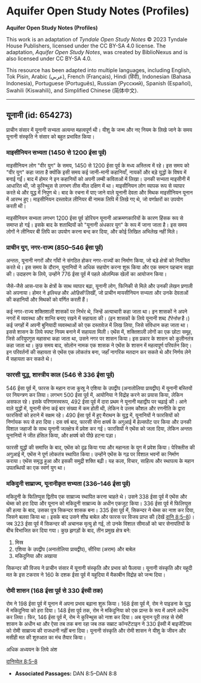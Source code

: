 # Aquifer Open Study Notes (Profiles)

**Aquifer Open Study Notes (Profiles)**

This work is an adaptation of *Tyndale Open Study Notes* © 2023 Tyndale House Publishers, licensed under the CC BY\-SA 4\.0 license. The adaptation, *Aquifer Open Study Notes*, was created by BiblioNexus and is also licensed under CC BY\-SA 4\.0\.

This resource has been adapted into multiple languages, including English, Tok Pisin, Arabic (عربي), French (Français), Hindi (हिंदी), Indonesian (Bahasa Indonesia), Portuguese (Português), Russian (Русский), Spanish (Español), Swahili (Kiswahili), and Simplified Chinese (简体中文).



--------------------------------

## यूनानी (id: 654273)

प्राचीन संसार में यूनानी सभ्यता अत्यन्त महत्वपूर्ण थी। यीशु के जन्म और नए नियम के लिखे जाने के समय यूनानी संस्कृति ने संसार को बहुत प्रभावित किया।

### माइसीनियन सभ्यता (1450 से 1200 ईसा पूर्व)

माइसीनियन लोग "वीर युग" के समय, 1450 से 1200 ईसा पूर्व के मध्य अस्तित्व में रहे। इस समय को "वीर युग" कहा जाता है क्योंकि इसी समय कई जानी\-मानी कहानियाँ, नायकों और बड़े युद्धों के विषय में बनाई गईं। बाद में होमर ने इन कहानियों को अपनी लम्बी कविताओं में लिखा। उनकी सभ्यता माइसीनी में आधारित थी, जो कुरिन्थुस से लगभग तीस मील दक्षिण में था। माइसीनियन लोग व्यापक रूप से व्यापार करते थे और युद्ध में निपुण थे। बाद के रचना में पाए जाने वाले यूनानी देवता और मिथक माइसीनियन यूनान में आरम्भ हुए। माइसीनियन दस्तावेज़ लीनियर बी नामक लिपि में लिखे गए थे, जो वर्णाक्षरों का उपयोग करती थी।

माइसीनियन सभ्यता लगभग 1200 ईसा पूर्व डोरियन यूनानी आक्रमणकारियों के कारण हिंसक रूप से समाप्त हो गई। इसके बाद के शताब्दियों को "यूनानी अंधकार युग" के रूप में जाना जाता है। इस समय लोगों ने लीनियर बी लिपि का उपयोग करना बन्द कर दिया, और कोई लिखित अभिलेख नहीं मिले।

### प्राचीन युग, नगर\-राज्य (850–546 ईसा पूर्व)

अन्ततः, यूनानी नगरों और गाँवों ने संगठित होकर नगर\-राज्यों का निर्माण किया, जो बड़े क्षेत्रों को नियंत्रित करते थे। इस समय के दौरान, यूनानियों ने अधिक सहयोग करना शुरू किया और एक समान पहचान साझा की। उदाहरण के लिये, उन्होंने 776 ईसा पूर्व में पहले ओलम्पिक खेलों का आयोजन किया।

जैसे\-जैसे आस\-पास के क्षेत्रों के साथ व्यापार बढ़ा, यूनानी लोग, फिनिकी से मिले और उनकी लेखन प्रणाली को अपनाया। होमर ने *इलियड* और *ओडिसी* लिखीं, जो प्राचीन मायसीनियन सभ्यता और उनके देवताओं की कहानियों और मिथकों को वर्णित करती हैं।

कई नगर\-राज्य शक्तिशाली शासकों पर निर्भर थे, जिन्हें अत्याचारी कहा जाता था। इन शासकों ने अपने नगरों में व्यवस्था और शान्ति बनाए रखने में सहायता की। (इन शासकों के लिये यूनानी शब्द *टैरेनोस* है।) कई जगहों में अपनी बुनियादी व्यवस्थाओं को एक दस्तावेज़ में लिख लिया, जिसे संविधान कहा जाता था। इससे शासन के लिये स्पष्ट नियम बनाने में सहायता मिली। एथेंस में, शक्तिशाली लोगों का एक छोटा समूह, जिसे अरियुपगुस महासभा कहा जाता था, उसने नगर पर शासन किया। इस प्रकार के शासन को कुलीनतंत्र कहा जाता था। कुछ समय बाद, सोलोन नामक एक शासक ने एथेंस के शासन में महत्वपूर्ण परिवर्तन किए। इन परिवर्तनों की सहायता से एथेंस एक लोकतंत्र बना, जहाँ नागरिक मतदान कर सकते थे और निर्णय लेने में सहायता कर सकते थे।

### फारसी युद्ध, शास्त्रीय काल (546 से 336 ईसा पूर्व)

546 ईसा पूर्व में, फारस के महान राजा कुस्रू ने एशिया के उपद्वीप (अनातोलिया प्रायद्वीप) में यूनानी बस्तियों पर नियन्त्रण कर लिया। लगभग 500 ईसा पूर्व में, आयोनिया ने विद्रोह करने का प्रयास किया, लेकिन असफल रहे। इसके परिणामस्वरूप, 492 ईसा पूर्व में दारा प्रथम ने यूनानी महाद्वीप पर चढ़ाई की। आने वाले युद्धों में, यूनानी सेना कई बार संख्या में कम होती थी, लेकिन वे उत्तम कौशल और रणनीति के द्वारा फारसियों को हराने में सक्षम रहे। 490 ईसा पूर्व में हुए मैराथन के युद्ध में, यूनानियों ने फारसियों को निर्णायक रूप से हरा दिया। दस वर्ष बाद, फारसी सेना क्षयर्ष के अगुआई में हेल्सपोंट पार किया और उनकी विशाल जहाजों के साथ यूनानी जलक्षेत्र में प्रवेश कर गई। फारसियों ने एथेंस को जला दिया, लेकिन अन्ततः यूनानियों ने जीत हंसिल किया, और क्षयर्ष को पीछे हटना पड़ा।

फारसी युद्धों की समाप्ति के बाद, एथेंस को दृढ़ किया गया और महानता के युग में प्रवेश किया। पेरिक्लीस की अगुआई में, एथेंस ने पूर्ण लोकतंत्र स्थापित किया। उन्होंने एथेंस के गढ़ पर विशाल भवनों का निर्माण कराया। एथेंस समृद्ध हुआ और इसकी समुद्री शक्ति बढ़ी। यह कला, विचार, साहित्य और स्थापत्य के महान उपलब्धियों का एक स्वर्ण युग था।

### मकिदुनी साम्राज्य, यूनानीकृत सभ्यता (336–146 ईसा पूर्व)

मकिदुनी के फिलिप्पुस द्वितीय एक साम्राज्य स्थापित करना चाहते थे। उसने 338 ईसा पूर्व में एथेंस और थेब्स को हरा दिया और यूनान को मकिदुनी साम्राज्य के अधीन एकजुट किया। 336 ईसा पूर्व में फिलिप्पुस की हत्या के बाद, उसका पुत्र सिकन्दर शासक बना। 335 ईसा पूर्व में, सिकन्दर ने थेब्स का नाश कर दिया, जिसने बलवा किया था। इसके बाद उसने शीघ्र बाबेल और फारस पर विजय प्राप्त की (देखें [दानि 8:5–8](https://ref.ly/Dan8:5-Dan8:8))। जब 323 ईसा पूर्व में सिकन्दर की अचानक मृत्यु हो गई, तो उनके विशाल सीमाओं को चार सेनापतियों के बीच विभाजित कर दिया गया। कुछ झगड़ों के बाद, तीन प्रमुख क्षेत्र बने:

1. मिस्र
2. एशिया के उपद्वीप (अनातोलिया प्रायद्वीप), सीरिया (अराम) और बाबेल
3. मकिदुनिया और अखाया

सिकन्दर की विजय ने प्राचीन संसार में यूनानी संस्कृति और प्रभाव को फैलाया। यूनानी संस्कृति और यहूदी मत के इस टकराव ने 160 के दशक ईसा पूर्व में यहूदिया में मैकाबीन विद्रोह को जन्म दिया।

### रोमी शासन (168 ईसा पूर्व से 330 ईस्वी तक)

रोम ने 198 ईसा पूर्व में यूनान में अपना प्रभाव बढ़ाना शुरू किया। 168 ईसा पूर्व में, रोम ने पाइडना के युद्ध में मकिदुनिया को हरा दिया। 148 ईसा पूर्व तक, रोम ने मकिदुनिया को एक प्रान्त के रूप में अपने अधीन कर लिया। फिर, 146 ईसा पूर्व में, रोम ने कुरिन्थुस को नाश कर दिया। अब यूनान पूरी तरह से रोमी शासन के अधीन था और ऐसा तब तक बना रहा जब तक सम्राट कॉन्स्टेंटाइन ने 330 ईस्वी में बाइजेंटियम को रोमी साम्राज्य की राजधानी नहीं बना दिया। यूनानी संस्कृति और रोमी शासन ने यीशु के जीवन और मसीही मत की शुरुआत का मंच तैयार किया।

अधिक अध्ययन के लिये अंश

[दानिय्येल 8:5–8](https://ref.ly/Dan8:5-Dan8:8)

* **Associated Passages:** DAN 8:5–DAN 8:8


